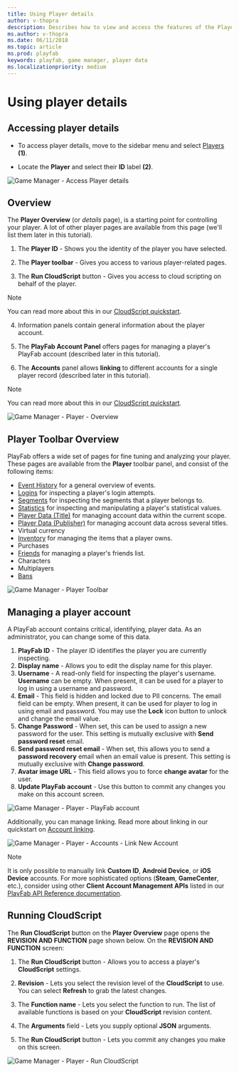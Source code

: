 ```yaml
---
title: Using Player details
author: v-thopra
description: Describes how to view and access the features of the Player details page in the PlayFab Game Manager.
ms.author: v-thopra
ms.date: 06/11/2018
ms.topic: article
ms.prod: playfab
keywords: playfab, game manager, player data
ms.localizationpriority: medium
---
```


# Using player details

## Accessing player details

- To access player details, move to the sidebar menu and select [Players](../../data/playerdata/using-the-players-page.md) **(1)**.

- Locate the **Player** and select their **ID** label **(2)**.


![Game Manager - Access Player details](media/tutorials/game-manager-access-player-details.png)  

## Overview

The **Player Overview** (or *details* page), is a starting point for controlling your player. A lot of other player pages are available from this page (we'll list them later in this tutorial).

1. The **Player ID** - Shows you the identity of the player you have selected.

2. The **Player toolbar** - Gives you access to various player-related pages.
3. The **Run CloudScript** button - Gives you access to cloud scripting on behalf of the player.

> [!NOTE]
> You can read more about this in our [CloudScript quickstart](../../automation/cloudscript/quickstart.md).

4. Information panels contain general information about the player account.

5. The **PlayFab Account Panel** offers pages for managing a player's PlayFab account (described later in this tutorial).

6. The **Accounts** panel allows **linking** to different accounts for a single player record (described later in this tutorial).

> [!NOTE]
> You can read more about this in our [CloudScript quickstart](../../automation/cloudscript/quickstart.md).

![Game Manager - Player - Overview](media/tutorials/game-manager-player-overview.png)  

## Player Toolbar Overview

PlayFab offers a wide set of pages for fine tuning and analyzing your player. These pages are available from the **Player** toolbar panel, and consist of the following items:

- [Event History](../../analytics/metrics/event-history.md) for a general overview of events.
- [Logins](player-logins.md) for inspecting a player's login attempts.
- [Segments](player-segments.md) for inspecting the segments that a player belongs to.
- [Statistics](using-player-statistics.md) for inspecting and manipulating a player's statistical values.
- [Player Data (Title)](../../config/titledata/quickstart.md) for managing account data within the current scope.
- [Player Data (Publisher)](using-player-publisher-data.md) for managing account data across several titles.
- Virtual currency
- [Inventory](player-inventory.md) for managing the items that a player owns.
- Purchases
- [Friends](../../social/friends/quickstart.md) for managing a player's friends list.
- Characters
- Multiplayers
- [Bans](player-bans.md)

![Game Manager - Player Toolbar](media/tutorials/game-manager-player-toolbar.png)  

## Managing a player account

A PlayFab account contains critical, identifying, player data. As an administrator, you can change some of this data.

1. **PlayFab ID** - The player ID identifies the player you are currently inspecting.
2. **Display name** - Allows you to edit the display name for this player.
3. **Username** - A read-only field for inspecting the player's username. **Username** can be empty. When present, it can be used for a player to log in using a username and password.
4. **Email** - This field is hidden and locked due to PII concerns. The email field can be empty. When present, it can be used for player to log in using email and password. You may use the **Lock** icon button to unlock and change the email value. 
5. **Change Password** - When set, this can be used to assign a new password for the user. This setting is mutually exclusive with **Send password reset** email.
6. **Send password reset email** - When set, this allows you to send a **password recovery** email when an email value is present. This setting is mutually exclusive with **Change password**.
7. **Avatar image URL** - This field allows you to force **change avatar** for the user.
8. **Update PlayFab account** - Use this button to commit any changes you make on this account screen.

![Game Manager - Player - PlayFab account](media/tutorials/game-manager-player-playfab-account.png)  

Additionally, you can manage linking. Read more about linking in our quickstart on [Account linking](../../authentication/login/quickstart.md).

![Game Manager - Player - Accounts - Link New Account](media/tutorials/game-manager-player-link-new-account.png)  

> [!NOTE]
> It is only possible to manually link **Custom ID**, **Android Device**, or **iOS Device** accounts. For more sophisticated options (**Steam**, **GameCenter**, etc.), consider using other **Client Account Management APIs** listed in our [PlayFab API Reference documentation](../../../api-references/index.md).

## Running CloudScript

The **Run CloudScript** button on the **Player Overview** page opens the **REVISION AND FUNCTION** page shown below. On the **REVISION AND FUNCTION** screen:

1. The **Run CloudScript** button - Allows you to access a player's **CloudScript** settings.

2. **Revision** - Lets you select the revision level of the **CloudScript** to use. You can select **Refresh** to grab the latest changes.
3. The **Function name** - Lets you select the function to run. The list of available functions is based on your **CloudScript** revision content.
4. The **Arguments** field - Lets you supply optional **JSON** arguments.
5. The **Run CloudScript** button - Lets you commit any changes you make on this screen.

![Game Manager - Player - Run CloudScript](media/tutorials/game-manager-player-run-cloudscript.png)  

